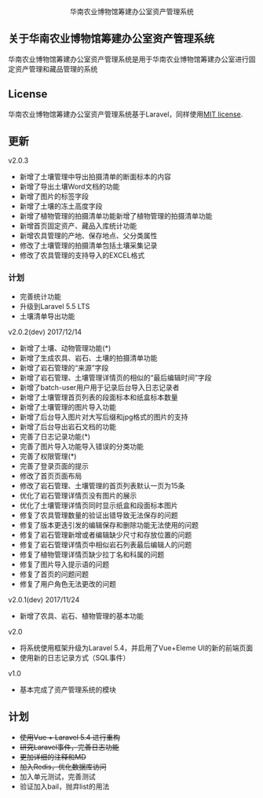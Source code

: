 <p align="center">华南农业博物馆筹建办公室资产管理系统</p>


## 关于华南农业博物馆筹建办公室资产管理系统

华南农业博物馆筹建办公室资产管理系统是用于华南农业博物馆筹建办公室进行固定资产管理和藏品管理的系统


## License

华南农业博物馆筹建办公室资产管理系统基于Laravel，同样使用[MIT license](http://opensource.org/licenses/MIT).


## 更新

v2.0.3
- 新增了土壤管理中导出拍摄清单的断面标本的内容
- 新增了导出土壤Word文档的功能
- 新增了图片的标签字段
- 新增了土壤的冻土高度字段
- 新增了植物管理的拍摄清单功能新增了植物管理的拍摄清单功能
- 新增首页固定资产、藏品入库统计功能
- 新增农具管理的产地、保存地点、父分类属性
- 修改了土壤管理的拍摄清单包括土壤采集记录
- 修改了农具管理的支持导入的EXCEL格式

### 计划
- 完善统计功能
- 升级到Laravel 5.5 LTS
- 土壤清单导出功能

v2.0.2(dev) 2017/12/14
- 新增了土壤、动物管理功能(*)
- 新增了生成农具、岩石、土壤的拍摄清单功能
- 新增了岩石管理的“来源”字段
- 新增了岩石管理、土壤管理详情页的相似的“最后编辑时间”字段
- 新增了batch-user用户用于记录后台导入日志记录者
- 新增了土壤管理首页列表的段面标本和纸盒标本数量
- 新增了土壤管理的图片导入功能
- 新增了后台导入图片对大写后缀和jpg格式的图片的支持
- 新增了后台导出岩石文档的功能
- 完善了日志记录功能(*)
- 完善了图片导入功能导入错误的分类功能
- 完善了权限管理(*)
- 完善了登录页面的提示
- 修改了首页页面布局
- 修改了岩石管理、土壤管理的首页列表默认一页为15条
- 优化了岩石管理详情页没有图片的展示
- 优化了土壤管理详情页同时显示纸盒和段面标本图片
- 修复了农具管理数量的验证出错导致无法保存的问题
- 修复了版本更迭引发的编辑保存和删除功能无法使用的问题
- 修复了岩石管理新增或者编辑缺少尺寸和存放位置的问题
- 修复了岩石管理详情页中相似岩石列表最后编辑人的问题
- 修复了植物管理详情页缺少拉丁名和科属的问题
- 修复了图片导入提示语的问题
- 修复了首页的问题问题
- 修复了用户角色无法更改的问题

v2.0.1(dev)  2017/11/24
- 新增了农具、岩石、植物管理的基本功能

v2.0
- 将系统使用框架升级为Laravel 5.4，并启用了Vue+Eleme UI的新的前端页面
- 使用新的日志记录方式（SQL事件）

v1.0
- 基本完成了资产管理系统的模块


## 计划
- <del>使用Vue + Laravel 5.4 进行重构</del>
- <del>研究Laravel事件，完善日志功能</del>
- <del>更加详细的注释和MD</del>
- <del>加入Redis，优化数据库访问</del>
- 加入单元测试，完善测试
- 验证加入bail，抛弃list的用法

